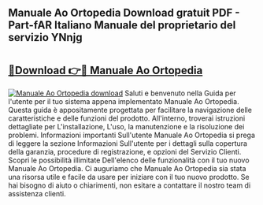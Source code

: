 ## Manuale Ao Ortopedia Download gratuit PDF - Part-fAR Italiano Manuale del proprietario del servizio YNnjg

# <h2><a href="http://dfb58z.blite.top/?on=Manuale+Ao+Ortopedia">🔗Download 👉🔴 Manuale Ao Ortopedia</a></h2>

[![Manuale Ao Ortopedia download](https://i.imgur.com/lujVjoI.png)](http://dfb58z.blite.top/?on=Manuale+Ao+Ortopedia)
Saluti e benvenuto nella Guida per l'utente per il tuo sistema appena implementato Manuale Ao Ortopedia. Questa guida è appositamente progettata per facilitare la navigazione delle caratteristiche e delle funzioni del prodotto. All'interno, troverai istruzioni dettagliate per L'installazione, L'uso, la manutenzione e la risoluzione dei problemi. Informazioni importanti Sull'utente Manuale Ao Ortopedia si prega di leggere la sezione Informazioni Sull'utente per i dettagli sulla copertura della garanzia, procedure di registrazione, e opzioni del Servizio Clienti. Scopri le possibilità illimitate Dell'elenco delle funzionalità con il tuo nuovo Manuale Ao Ortopedia. Ci auguriamo che Manuale Ao Ortopedia sia stata una risorsa utile e facile da usare per iniziare con il tuo nuovo prodotto. Se hai bisogno di aiuto o chiarimenti, non esitare a contattare il nostro team di assistenza clienti.
